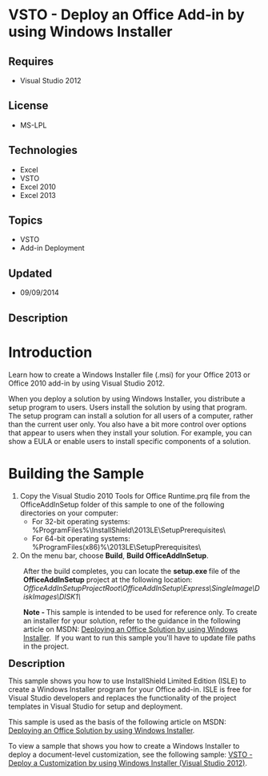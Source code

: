 # VSTO - Deploy an Office Add-in by using Windows Installer
## Requires
- Visual Studio 2012
## License
- MS-LPL
## Technologies
- Excel
- VSTO
- Excel 2010
- Excel 2013
## Topics
- VSTO
- Add-in Deployment
## Updated
- 09/09/2014
## Description

<h1>Introduction</h1>
<p>Learn how to create a Windows Installer file (.msi) for your Office 2013 or Office 2010 add-in by using Visual Studio 2012.</p>
<p>When you deploy a solution by using Windows Installer, you distribute a setup program to users. Users install the solution by using that program. The setup program can install a solution for all users of a computer, rather than the current user only. You
 also have a bit more control over options that appear to users when they install your solution. For example, you can show a EULA or enable users to install specific components of a solution.</p>
<h1><span>Building the Sample</span></h1>
<ol>
<li>Copy the Visual Studio 2010 Tools for Office Runtime.prq file from the OfficeAddInSetup folder of this sample to one of the following directories on your computer:
<ul>
<li>For 32-bit operating systems: %ProgramFiles%\InstallShield\2013LE\SetupPrerequisites\
</li><li>For 64-bit operating systems: %ProgramFiles(x86)%\2013LE\SetupPrerequisites\ </li></ul>
</li><li>On the menu bar, choose <strong>Build</strong>, <strong>Build OfficeAddInSetup</strong>.
</li></ol>
<p style="padding-left:30px">After the build completes, you can locate the <strong>
setup.exe </strong>file of the <strong>OfficeAddInSetup</strong> project at the following location:
<em>OfficeAddInSetupProjectRoot\OfficeAddInSetup\Express\SingleImage\DiskImages\DISK1\</em></p>
<p style="padding-left:30px"><strong>Note - </strong>This sample is intended to be used for reference only.&nbsp;To create an installer for your solution, refer to the guidance in the&nbsp;following article on MSDN:
<a href="http://msdn.microsoft.com/en-us/library/cc442767.aspx">Deploying an Office Solution by using Windows Installer</a>.&nbsp; If you want to run this sample you'll have to&nbsp;update file paths in the project.</p>
<p><span style="font-size:20px; font-weight:bold">Description</span></p>
<p>This sample shows you how to use InstallShield Limited Edition (ISLE) to create a Windows Installer&nbsp;program for your Office add-in.&nbsp;ISLE is free for Visual Studio developers and replaces the functionality of the project templates in Visual Studio
 for setup and deployment.</p>
<p>This sample is used as the basis of the following article on MSDN: <a href="http://msdn.microsoft.com/en-us/library/cc442767.aspx">
Deploying an Office Solution by using Windows Installer</a>.</p>
<p>To view a sample that shows you how to create a Windows Installer to deploy a document-level customization, see the following sample:
<a href="http://go.microsoft.com/fwlink/?LinkID=275493">VSTO - Deploy a Customization by using Windows Installer (Visual Studio 2012)</a>.</p>
